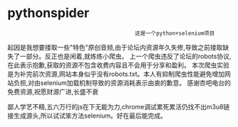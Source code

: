 # pythonspider
                                            这是一个python+selenium项目
  起因是我想要搂取一些"特色"原创音频,由于论坛内资源年久失修,导致之前搂取缺失了一部分。反正也是闲着,就练练小爬虫。
  上一个爬虫违反了论坛的robots协议,在此表示抱歉,获取的资源不包含收费内容且不会用于分享和盈利。
  本次爬虫实验是为补完前次资源,网站本身似乎没有robots.txt。本人有抑制爬虫性能避免增加网站负担,对由selenium加载机制导致的资源消耗表示由衷的歉意。
                                      感谢杏吧电台的免费资源,祝愿财源广进,长盛不衰

  鄙人学艺不精,五六万行的js在下无能为力,chrome调试累死累活仍找不出m3u8链接生成源头,所以试试笨方法selenium。好在最后能完成。
